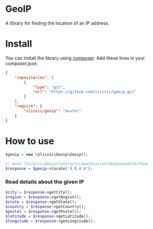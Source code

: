 # GeoIP
A library for finding the location of an IP address.

# Install
You can install the library using [composer](https://getcomposer.org/). Add these lines in your composer.json:

```json
{
    "repositories": [
        {
            "type": "git",
            "url": "https://github.com/slicvic/geoip.git"
        }
    ],
    "require": {
        "slicvic/geoip": "master"
    }
}
```

# How to use

```php
$geoip = new \Slicvic\Geoip\Geoip();

// @var \Slicvic\Geoip\Contracts\Geolocation\ResponseInterface
$response = $geoip->locate('8.8.8.8');
```

### Read details about the given IP

```php
$city = $response->getCity();
$region = $response->getRegion();
$state = $response->getState();
$country = $response->getCountry();
$postal = $response->getPostal();
$latitude = $response->getLatitude();
$longitude = $response->getLongitude();
```
